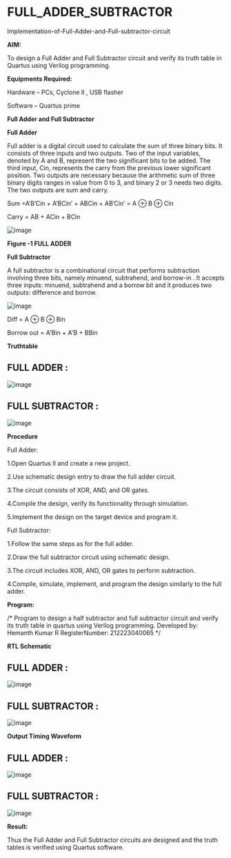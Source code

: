 # FULL_ADDER_SUBTRACTOR

Implementation-of-Full-Adder-and-Full-subtractor-circuit

**AIM:**

To design a Full Adder and Full Subtractor circuit and verify its truth table in Quartus using Verilog programming.

**Equipments Required:**

Hardware – PCs, Cyclone II , USB flasher

Software – Quartus prime

**Full Adder and Full Subtractor**

**Full Adder**

Full adder is a digital circuit used to calculate the sum of three binary bits. It consists of three inputs and two outputs. Two of the input variables, denoted by A and B, represent the two significant bits to be added. The third input, Cin, represents the carry from the previous lower significant position. Two outputs are necessary because the arithmetic sum of three binary digits ranges in value from 0 to 3, and binary 2 or 3 needs two digits. The two outputs are sum and carry.

Sum =A’B’Cin + A’BCin’ + ABCin + AB’Cin’ = A ⊕ B ⊕ Cin 

Carry = AB + ACin + BCin

![image](https://github.com/naavaneetha/FULL_ADDER_SUBTRACTOR/assets/154305477/0f30ba51-5ffb-4198-845f-18e054f675e7)

**Figure -1 FULL ADDER**

**Full Subtractor**

A full subtractor is a combinational circuit that performs subtraction involving three bits, namely minuend, subtrahend, and borrow-in . It accepts three inputs: minuend, subtrahend and a borrow bit and it produces two outputs: difference and borrow.

![image](https://github.com/naavaneetha/FULL_ADDER_SUBTRACTOR/assets/154305477/02b24f51-ab51-4304-9ad6-7b81ffc1ead5)

Diff = A ⊕ B ⊕ Bin 

Borrow out = A'Bin + A'B + BBin

**Truthtable**

## FULL ADDER :
![image](https://github.com/user-attachments/assets/b97ca656-bb55-4e88-b7c1-c9a5645d83d6)

## FULL SUBTRACTOR :
![image](https://github.com/user-attachments/assets/e936332b-aefc-470d-b122-1b70c96b19d9)

**Procedure**

Full Adder:

1.Open Quartus II and create a new project.

2.Use schematic design entry to draw the full adder circuit.

3.The circuit consists of XOR, AND, and OR gates.

4.Compile the design, verify its functionality through simulation.

5.Implement the design on the target device and program it.

Full Subtractor:

1.Follow the same steps as for the full adder.

2.Draw the full subtractor circuit using schematic design.

3.The circuit includes XOR, AND, OR gates to perform subtraction.

4.Compile, simulate, implement, and program the design similarly to the full adder.

**Program:**

/* Program to design a half subtractor and full subtractor circuit and verify its truth table in quartus using Verilog programming. 
Developed by: Hemanth Kumar R 
RegisterNumber: 212223040065
*/

**RTL Schematic**

## FULL ADDER :

![image](https://github.com/user-attachments/assets/591cb686-e48e-4b9b-b4e8-19dcacd5f185)

## FULL SUBTRACTOR :

![image](https://github.com/user-attachments/assets/80676718-0b6b-4915-bf5a-d1819bfb56e6)

**Output Timing Waveform**

## FULL ADDER :

![image](https://github.com/user-attachments/assets/8b7038a0-7ad8-420c-87a2-315f107c36ab)

## FULL SUBTRACTOR :

![image](https://github.com/user-attachments/assets/fa111395-d8c0-4ce7-b5fd-005b6a7669ff)

**Result:**

Thus the Full Adder and Full Subtractor circuits are designed and the truth tables is verified using Quartus software.



